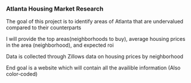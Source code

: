### Atlanta Housing Market Research
The goal of this project is to identify areas of Atlanta that are undervalued compared to their counterparts

I will provide the top areas(neighborhoods to buy), average housing prices in the area (neighborhood), and expected roi

Data is collected through Zillows data on housing prices by neighborhood

End goal is a website which will contain all the availible information (Also color-coded)
